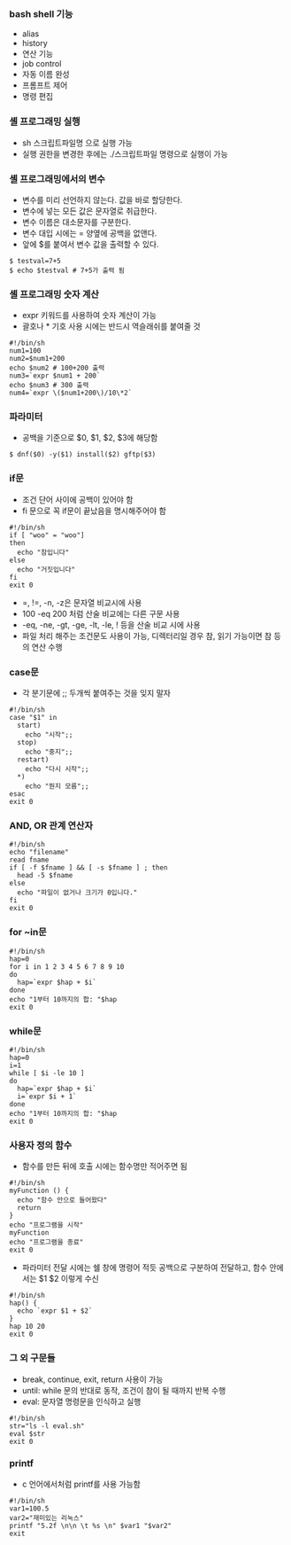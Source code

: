 ### bash shell 기능
- alias
- history
- 연산 기능
- job control
- 자동 이름 완성
- 프롬프트 제어
- 명령 편집

### 셸 프로그래밍 실행
- sh 스크립트파일명 으로 실행 가능
- 실행 권한을 변경한 후에는 ./스크립트파일 명령으로 실행이 가능

### 셸 프로그래밍에서의 변수
- 변수를 미리 선언하지 않는다. 값을 바로 할당한다.
- 변수에 넣는 모든 값은 문자열로 취급한다.
- 변수 이름은 대소문자를 구분한다.
- 변수 대입 시에는 = 양옆에 공백을 없앤다.
- 앞에 $를 붙여서 변수 값을 출력할 수 있다.
```
$ testval=7+5
$ echo $testval # 7+5가 출력 됨
```

### 셸 프로그래밍 숫자 계산
- expr 키워드를 사용하여 숫자 계산이 가능
- 괄호나 * 기호 사용 시에는 반드시 역슬래쉬를 붙여줄 것
```
#!/bin/sh
num1=100
num2=$num1+200
echo $num2 # 100+200 출력
num3=`expr $num1 + 200`
echo $num3 # 300 출력
num4=`expr \($num1+200\)/10\*2`
```
### 파라미터
- 공백을 기준으로 $0, $1, $2, $3에 해당함
```
$ dnf($0) -y($1) install($2) gftp($3)
```

### if문
- 조건 단어 사이에 공백이 있어야 함
- fi 문으로 꼭 if문이 끝났음을 명시해주어야 함
```
#!/bin/sh
if [ "woo" = "woo"]
then
  echo "참입니다"
else
  echo "거짓입니다"
fi
exit 0
```
- =, !=, -n, -z은 문자열 비교시에 사용
- 100 -eq 200 처럼 산술 비교에는 다른 구문 사용
- -eq, -ne, -gt, -ge, -lt, -le, ! 등을 산술 비교 시에 사용
- 파일 처리 해주는 조건문도 사용이 가능, 디렉터리일 경우 참, 읽기 가능이면 참 등의 연산 수행

### case문
- 각 분기문에 ;; 두개씩 붙여주는 것을 잊지 말자
```
#!/bin/sh
case "$1" in
  start)
    echo "시작";;
  stop)
    echo "중지";;
  restart)
    echo "다시 시작";;
  *)
    echo "뭔지 모름";;
esac
exit 0
```

### AND, OR 관계 연산자
```
#!/bin/sh
echo "filename"
read fname
if [ -f $fname ] && [ -s $fname ] ; then
  head -5 $fname
else
  echo "파일이 없거나 크기가 0입니다."
fi
exit 0
```

### for ~in문
```
#!/bin/sh
hap=0
for i in 1 2 3 4 5 6 7 8 9 10
do
  hap=`expr $hap + $i`
done
echo "1부터 10까지의 합: "$hap
exit 0
```
### while문
```
#!/bin/sh
hap=0
i=1
while [ $i -le 10 ]
do
  hap=`expr $hap + $i`
  i=`expr $i + 1`
done
echo "1부터 10까지의 합: "$hap
exit 0
```

### 사용자 정의 함수
- 함수를 만든 뒤에 호출 시에는 함수명만 적어주면 됨
```
#!/bin/sh
myFunction () {
  echo "함수 안으로 들어왔다"
  return
}
echo "프로그램을 시작"
myFunction
echo "프로그램을 종료"
exit 0
```
- 파라미터 전달 시에는 쉘 창에 명령어 적듯 공백으로 구분하여 전달하고, 함수 안에서는 $1 $2 이렇게 수신
```
#!/bin/sh
hap() {
  echo `expr $1 + $2`
}
hap 10 20
exit 0
```

### 그 외 구문들
- break, continue, exit, return 사용이 가능
- until: while 문의 반대로 동작, 조건이 참이 될 때까지 반복 수행
- eval: 문자열 명령문을 인식하고 실행
```
#!/bin/sh
str="ls -l eval.sh"
eval $str
exit 0
```

### printf
- c 언어에서처럼 printf를 사용 가능함
```
#!/bin/sh
var1=100.5
var2="재미있는 리눅스"
printf "5.2f \n\n \t %s \n" $var1 "$var2"
exit
```
